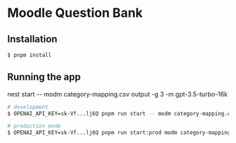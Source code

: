 # Moodle Question Bank

## Installation

```bash
$ pnpm install
```

## Running the app

nest start -- modm category-mapping.csv output -g 3 -m gpt-3.5-turbo-16k

```bash
# development
$ OPENAI_API_KEY=sk-Vf...lj6Q pnpm run start -- modm category-mapping.csv output -g 3 -m gpt-3.5-turbo-16k

# production mode
$ OPENAI_API_KEY=sk-Vf...lj6Q pnpm run start:prod modm category-mapping.csv output -g 3 -m gpt-3.5-turbo-16k
```
